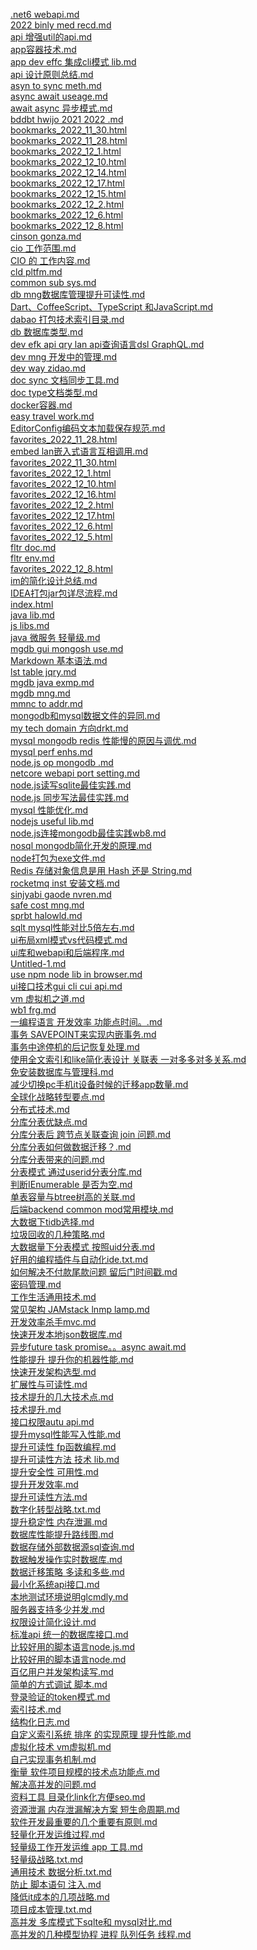  [.net6 webapi.md](.net6%20webapi.md)  <br>
 [2022 binly med recd.md](2022%20binly%20med%20recd.md)  <br>
 [api 增强util的api.md](api%20增强util的api.md)  <br>
 [app容器技术.md](app容器技术.md)  <br>
 [app dev effc 集成cli模式 lib.md](app%20dev%20effc%20集成cli模式%20lib.md)  <br>
 [api 设计原则总结.md](api%20设计原则总结.md)  <br>
 [asyn to sync meth.md](asyn%20to%20sync%20meth.md)  <br>
 [async await useage.md](async%20await%20useage.md)  <br>
 [await async 异步模式.md](await%20async%20异步模式.md)  <br>
 [bddbt hwijo 2021 2022 .md](bddbt%20hwijo%202021%202022%20.md)  <br>
 [bookmarks_2022_11_30.html](bookmarks_2022_11_30.html)  <br>
 [bookmarks_2022_11_28.html](bookmarks_2022_11_28.html)  <br>
 [bookmarks_2022_12_1.html](bookmarks_2022_12_1.html)  <br>
 [bookmarks_2022_12_10.html](bookmarks_2022_12_10.html)  <br>
 [bookmarks_2022_12_14.html](bookmarks_2022_12_14.html)  <br>
 [bookmarks_2022_12_17.html](bookmarks_2022_12_17.html)  <br>
 [bookmarks_2022_12_15.html](bookmarks_2022_12_15.html)  <br>
 [bookmarks_2022_12_2.html](bookmarks_2022_12_2.html)  <br>
 [bookmarks_2022_12_6.html](bookmarks_2022_12_6.html)  <br>
 [bookmarks_2022_12_8.html](bookmarks_2022_12_8.html)  <br>
 [cinson gonza.md](cinson%20gonza.md)  <br>
 [cio 工作范围.md](cio%20工作范围.md)  <br>
 [CIO 的 工作内容.md](CIO%20的%20工作内容.md)  <br>
 [cld pltfm.md](cld%20pltfm.md)  <br>
 [common sub sys.md](common%20sub%20sys.md)  <br>
 [db mng数据库管理提升可读性.md](db%20mng数据库管理提升可读性.md)  <br>
 [Dart、CoffeeScript、TypeScript 和JavaScript.md](Dart、CoffeeScript、TypeScript%20和JavaScript.md)  <br>
 [dabao 打包技术索引目录.md](dabao%20打包技术索引目录.md)  <br>
 [db 数据库类型.md](db%20数据库类型.md)  <br>
 [dev efk api qry lan api查询语言dsl GraphQL.md](dev%20efk%20api%20qry%20lan%20api查询语言dsl%20GraphQL.md)  <br>
 [dev mng 开发中的管理.md](dev%20mng%20开发中的管理.md)  <br>
 [dev way zidao.md](dev%20way%20zidao.md)  <br>
 [doc sync 文档同步工具.md](doc%20sync%20文档同步工具.md)  <br>
 [doc type文档类型.md](doc%20type文档类型.md)  <br>
 [docker容器.md](docker容器.md)  <br>
 [easy travel work.md](easy%20travel%20work.md)  <br>
 [EditorConfig编码文本加载保存规范.md](EditorConfig编码文本加载保存规范.md)  <br>
 [favorites_2022_11_28.html](favorites_2022_11_28.html)  <br>
 [embed lan嵌入式语言互相调用.md](embed%20lan嵌入式语言互相调用.md)  <br>
 [favorites_2022_11_30.html](favorites_2022_11_30.html)  <br>
 [favorites_2022_12_1.html](favorites_2022_12_1.html)  <br>
 [favorites_2022_12_10.html](favorites_2022_12_10.html)  <br>
 [favorites_2022_12_16.html](favorites_2022_12_16.html)  <br>
 [favorites_2022_12_2.html](favorites_2022_12_2.html)  <br>
 [favorites_2022_12_17.html](favorites_2022_12_17.html)  <br>
 [favorites_2022_12_6.html](favorites_2022_12_6.html)  <br>
 [favorites_2022_12_5.html](favorites_2022_12_5.html)  <br>
 [fltr doc.md](fltr%20doc.md)  <br>
 [fltr env.md](fltr%20env.md)  <br>
 [favorites_2022_12_8.html](favorites_2022_12_8.html)  <br>
 [im的简化设计总结.md](im的简化设计总结.md)  <br>
 [IDEA打包jar包详尽流程.md](IDEA打包jar包详尽流程.md)  <br>
 [index.html](index.html)  <br>
 [java lib.md](java%20lib.md)  <br>
 [js libs.md](js%20libs.md)  <br>
 [java 微服务 轻量级.md](java%20微服务%20轻量级.md)  <br>
 [mgdb gui mongosh use.md](mgdb%20gui%20mongosh%20use.md)  <br>
 [Markdown 基本语法.md](Markdown%20基本语法.md)  <br>
 [lst table jqry.md](lst%20table%20jqry.md)  <br>
 [mgdb java exmp.md](mgdb%20java%20exmp.md)  <br>
 [mgdb mng.md](mgdb%20mng.md)  <br>
 [mmnc to addr.md](mmnc%20to%20addr.md)  <br>
 [mongodb和mysql数据文件的异同.md](mongodb和mysql数据文件的异同.md)  <br>
 [my tech domain 方向drkt.md](my%20tech%20domain%20方向drkt.md)  <br>
 [mysql mongodb redis 性能慢的原因与调优.md](mysql%20mongodb%20redis%20性能慢的原因与调优.md)  <br>
 [mysql perf enhs.md](mysql%20perf%20enhs.md)  <br>
 [node.js op mongodb .md](node.js%20op%20mongodb%20.md)  <br>
 [netcore webapi port setting.md](netcore%20webapi%20port%20setting.md)  <br>
 [node.js读写sqlite最佳实践.md](node.js读写sqlite最佳实践.md)  <br>
 [node.js 同步写法最佳实践.md](node.js%20同步写法最佳实践.md)  <br>
 [mysql 性能优化.md](mysql%20性能优化.md)  <br>
 [nodejs useful lib.md](nodejs%20useful%20lib.md)  <br>
 [node.js连接mongodb最佳实践wb8.md](node.js连接mongodb最佳实践wb8.md)  <br>
 [nosql mongodb简化开发的原理.md](nosql%20mongodb简化开发的原理.md)  <br>
 [node打包为exe文件.md](node打包为exe文件.md)  <br>
 [Redis 存储对象信息是用 Hash 还是 String.md](Redis%20存储对象信息是用%20Hash%20还是%20String.md)  <br>
 [rocketmq inst 安装文档.md](rocketmq%20inst%20安装文档.md)  <br>
 [sinjyabi gaode nvren.md](sinjyabi%20gaode%20nvren.md)  <br>
 [safe cost mng.md](safe%20cost%20mng.md)  <br>
 [sprbt halowld.md](sprbt%20halowld.md)  <br>
 [sqlt mysql性能对比5倍左右.md](sqlt%20mysql性能对比5倍左右.md)  <br>
 [ui布局xml模式vs代码模式.md](ui布局xml模式vs代码模式.md)  <br>
 [ui库和webapi和后端程序.md](ui库和webapi和后端程序.md)  <br>
 [Untitled-1.md](Untitled-1.md)  <br>
 [use npm node lib in browser.md](use%20npm%20node%20lib%20in%20browser.md)  <br>
 [ui接口技术gui cli cui api.md](ui接口技术gui%20cli%20cui%20api.md)  <br>
 [vm 虚拟机之道.md](vm%20虚拟机之道.md)  <br>
 [wb1 frg.md](wb1%20frg.md)  <br>
 [一编程语言 开发效率 功能点时间。.md](一编程语言%20开发效率%20功能点时间。.md)  <br>
 [事务 SAVEPOINT来实现内嵌事务.md](事务%20SAVEPOINT来实现内嵌事务.md)  <br>
 [事务中途停机的后记恢复处理.md](事务中途停机的后记恢复处理.md)  <br>
 [使用全文索引和like简化表设计 关联表 一对多多对多关系.md](使用全文索引和like简化表设计%20关联表%20一对多多对多关系.md)  <br>
 [免安装数据库与管理科.md](免安装数据库与管理科.md)  <br>
 [减少切换pc手机it设备时候的迁移app数量.md](减少切换pc手机it设备时候的迁移app数量.md)  <br>
 [全球化战略转型要点.md](全球化战略转型要点.md)  <br>
 [分布式技术.md](分布式技术.md)  <br>
 [分库分表优缺点.md](分库分表优缺点.md)  <br>
 [分库分表后 跨节点关联查询 join 问题.md](分库分表后%20跨节点关联查询%20join%20问题.md)  <br>
 [分库分表如何做数据迁移？.md](分库分表如何做数据迁移？.md)  <br>
 [分库分表带来的问题.md](分库分表带来的问题.md)  <br>
 [分表模式 通过userid分表分库.md](分表模式%20通过userid分表分库.md)  <br>
 [判断IEnumerable 是否为空.md](判断IEnumerable%20是否为空.md)  <br>
 [单表容量与btree树高的关联.md](单表容量与btree树高的关联.md)  <br>
 [后端backend common mod常用模块.md](后端backend%20common%20mod常用模块.md)  <br>
 [大数据下tidb选择.md](大数据下tidb选择.md)  <br>
 [垃圾回收的几种策略.md](垃圾回收的几种策略.md)  <br>
 [大数据量下分表模式 按照uid分表.md](大数据量下分表模式%20按照uid分表.md)  <br>
 [好用的编程插件与自动化ide.txt.md](好用的编程插件与自动化ide.txt.md)  <br>
 [如何解决不付款尾款问题 留后门时间戳.md](如何解决不付款尾款问题%20留后门时间戳.md)  <br>
 [密码管理.md](密码管理.md)  <br>
 [工作生活通用技术.md](工作生活通用技术.md)  <br>
 [常见架构 JAMstack lnmp lamp.md](常见架构%20JAMstack%20lnmp%20lamp.md)  <br>
 [开发效率杀手mvc.md](开发效率杀手mvc.md)  <br>
 [快速开发本地json数据库.md](快速开发本地json数据库.md)  <br>
 [异步future task promise。。async await.md](异步future%20task%20promise。。async%20await.md)  <br>
 [性能提升 提升你的机器性能.md](性能提升%20提升你的机器性能.md)  <br>
 [快速开发架构选型.md](快速开发架构选型.md)  <br>
 [扩展性与可读性.md](扩展性与可读性.md)  <br>
 [技术提升的几大技术点.md](技术提升的几大技术点.md)  <br>
 [技术提升.md](技术提升.md)  <br>
 [接口权限autu api.md](接口权限autu%20api.md)  <br>
 [提升mysql性能写入性能.md](提升mysql性能写入性能.md)  <br>
 [提升可读性 fp函数编程.md](提升可读性%20fp函数编程.md)  <br>
 [提升可读性方法 技术 lib.md](提升可读性方法%20技术%20lib.md)  <br>
 [提升安全性 可用性.md](提升安全性%20可用性.md)  <br>
 [提升开发效率.md](提升开发效率.md)  <br>
 [提升可读性方法.md](提升可读性方法.md)  <br>
 [数字化转型战略.txt.md](数字化转型战略.txt.md)  <br>
 [提升稳定性 内存泄漏.md](提升稳定性%20内存泄漏.md)  <br>
 [数据库性能提升路线图.md](数据库性能提升路线图.md)  <br>
 [数据存储外部数据源sql查询.md](数据存储外部数据源sql查询.md)  <br>
 [数据触发操作实时数据库.md](数据触发操作实时数据库.md)  <br>
 [数据迁移策略 多读和多些.md](数据迁移策略%20多读和多些.md)  <br>
 [最小化系统api接口.md](最小化系统api接口.md)  <br>
 [本地测试环境说明glcmdly.md](本地测试环境说明glcmdly.md)  <br>
 [服务器支持多少并发.md](服务器支持多少并发.md)  <br>
 [权限设计简化设计.md](权限设计简化设计.md)  <br>
 [标准api 统一的数据库接口.md](标准api%20统一的数据库接口.md)  <br>
 [比较好用的脚本语言node.js.md](比较好用的脚本语言node.js.md)  <br>
 [比较好用的脚本语言node.md](比较好用的脚本语言node.md)  <br>
 [百亿用户并发架构读写.md](百亿用户并发架构读写.md)  <br>
 [简单的方式调试 脚本.md](简单的方式调试%20脚本.md)  <br>
 [登录验证的token模式.md](登录验证的token模式.md)  <br>
 [索引技术.md](索引技术.md)  <br>
 [结构化日志.md](结构化日志.md)  <br>
 [自定义索引系统 排序 的实现原理 提升性能.md](自定义索引系统%20排序%20的实现原理%20提升性能.md)  <br>
 [虚拟化技术 vm虚拟机.md](虚拟化技术%20vm虚拟机.md)  <br>
 [自己实现事务机制.md](自己实现事务机制.md)  <br>
 [衡量 软件项目规模的技术点功能点.md](衡量%20软件项目规模的技术点功能点.md)  <br>
 [解决高并发的问题.md](解决高并发的问题.md)  <br>
 [资料工具 目录化link化方便seo.md](资料工具%20目录化link化方便seo.md)  <br>
 [资源泄漏 内存泄漏解决方案 短生命周期.md](资源泄漏%20内存泄漏解决方案%20短生命周期.md)  <br>
 [软件开发最重要的几个重要有原则.md](软件开发最重要的几个重要有原则.md)  <br>
 [轻量化开发运维过程.md](轻量化开发运维过程.md)  <br>
 [轻量级工作开发运维 app 工具.md](轻量级工作开发运维%20app%20工具.md)  <br>
 [轻量级战略.txt.md](轻量级战略.txt.md)  <br>
 [通用技术 数据分析.txt.md](通用技术%20数据分析.txt.md)  <br>
 [防止 脚本语句 注入.md](防止%20脚本语句%20注入.md)  <br>
 [降低it成本的几项战略.md](降低it成本的几项战略.md)  <br>
 [项目成本管理.txt.md](项目成本管理.txt.md)  <br>
 [高并发 多库模式下sqlte和 mysql对比.md](高并发%20多库模式下sqlte和%20mysql对比.md)  <br>
 [高并发的几种模型协程 进程 队列任务 线程.md](高并发的几种模型协程%20进程%20队列任务%20线程.md)  <br>
